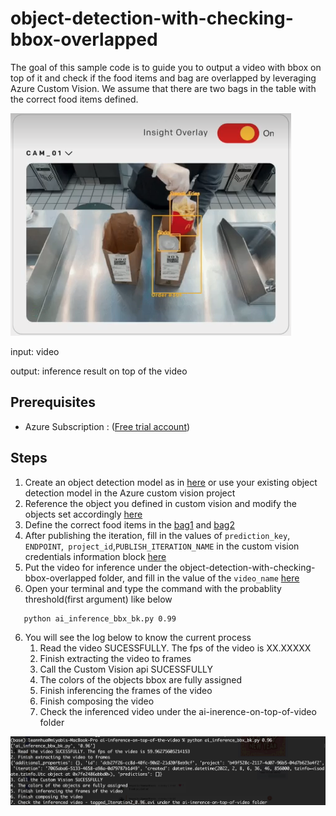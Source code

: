 # object-detection-with-checking-bbox-overlapped
The goal of this sample code is to guide you to output a video with bbox on top of it and check if the food items and bag are overlapped by leveraging Azure Custom Vision. We assume that there are two bags in the table with the correct food items defined. 

![mcd](docs/images/mcd.png)

input: video

output: inference result on top of the video

## Prerequisites
- Azure Subscription : ([Free trial account](https://azure.microsoft.com/en-us/free/))

## Steps
1. Create an object detection model as in [here](https://docs.microsoft.com/en-us/azure/cognitive-services/custom-vision-service/get-started-build-detector) or use your existing object detection model in the Azure custom vision project
2. Reference the object you defined in custom vision and modify the objects set accordingly [here](https://github.com/leannhuang/object-detection-with-checking-bbox-overlapped/blob/main/check_bbox_overlapped.py#L27) 
3. Define the correct food items in the [bag1](https://github.com/leannhuang/object-detection-with-checking-bbox-overlapped/blob/main/check_bbox_overlapped.py#L17) and [bag2](https://github.com/leannhuang/object-detection-with-checking-bbox-overlapped/blob/main/check_bbox_overlapped.py#L18)
4. After publishing the iteration, fill in the values of `prediction_key`, `ENDPOINT`,` project_id`,`PUBLISH_ITERATION_NAME` in the custom vision credentials information block [here](https://github.com/leannhuang/object-detection-with-checking-bbox-overlapped/blob/main/check_bbox_overlapped.py#L39)
5. Put the video for inference under the object-detection-with-checking-bbox-overlapped folder, and fill in the value of the  `video_name` [here](https://github.com/leannhuang/object-detection-with-checking-bbox-overlapped/blob/main/check_bbox_overlapped.py#L48)
6. Open your terminal and type the command with the probablity threshold(first argument) like below 
```
   python ai_inference_bbx_bk.py 0.99
```
6. You will see the log below to know the current process
   1. Read the video SUCESSFULLY. The fps of the video is XX.XXXXX
   2. Finish extracting the video to frames 
   3. Call the Custom Vision api SUCESSFULLY
   4. The colors of the objects bbox are fully assigned
   5. Finish inferencing the frames of the video
   6. Finish composing the video
   7. Check the inferenced video under the ai-inerence-on-top-of-video folder

![commands arguments](docs/images/commands_argument.png)